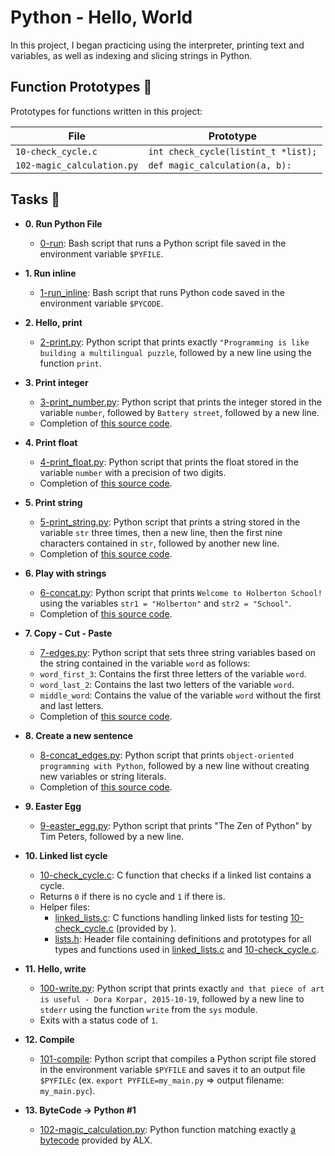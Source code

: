 # Python - Hello, World

In this project, I began practicing using the interpreter, printing text
and variables, as well as indexing and slicing strings in Python.

## Function Prototypes :floppy_disk:

Prototypes for functions written in this project:

| File                       | Prototype                             |
| -------------------------- | ------------------------------------- |
| `10-check_cycle.c`         | `int check_cycle(listint_t *list);`   |
| `102-magic_calculation.py` | `def magic_calculation(a, b):`        |

## Tasks :page_with_curl:

* **0. Run Python File**
  * [0-run](https://github.com/KimberlyPeters/alx-higher_level_programming/blob/master/0x00-python-hello_world/0-run): Bash script that runs a Python script file saved in the environment variable `$PYFILE`.

* **1. Run inline**
  * [1-run_inline](https://github.com/KimberlyPeters/alx-higher_level_programming/blob/master/0x00-python-hello_world/1-run_inline): Bash script that runs Python code saved in the environment variable `$PYCODE`.

* **2. Hello, print**
  * [2-print.py](https://github.com/KimberlyPeters/alx-higher_level_programming/blob/master/0x00-python-hello_world/2-print.py): Python script that prints exactly `"Programming is like building a multilingual puzzle`, followed by a new line using the function `print`.

* **3. Print integer**
  * [3-print_number.py](https://github.com/KimberlyPeters/alx-higher_level_programming/blob/master/0x00-python-hello_world/3-print_number.py): Python script that prints the integer stored in the variable `number`, followed by `Battery street`, followed by a new line.
  * Completion of [this source code](https://github.com/holbertonschool/0x00.py/blob/master/3-print_number.py).

* **4. Print float**
  * [4-print_float.py](https://github.com/KimberlyPeters/alx-higher_level_programming/blob/master/0x00-python-hello_world/4-print_float.py): Python script that prints the float stored in the variable `number` with a precision of two digits.
  * Completion of [this source code](https://github.com/holbertonschool/0x00.py/blob/master/4-print_float.py).

* **5. Print string**
  * [5-print_string.py](https://github.com/KimberlyPeters/alx-higher_level_programming/blob/master/0x00-python-hello_world/5-print_string.py): Python script that prints a string stored in the variable `str` three times, then a new line, then the first nine characters contained in `str`, followed by another new line.
  * Completion of [this source code](https://github.com/holbertonschool/0x00.py/blob/master/5-print_string.py).

* **6. Play with strings**
  * [6-concat.py](https://github.com/KimberlyPeters/alx-higher_level_programming/blob/master/0x00-python-hello_world/6-concat.py): Python script that prints `Welcome to Holberton School!` using the variables `str1 = "Holberton"` and `str2 = "School"`.
  * Completion of [this source code](https://github.com/holbertonschool/0x00.py/blob/master/6-concat.py).

* **7. Copy - Cut - Paste**
  * [7-edges.py](https://github.com/KimberlyPeters/alx-higher_level_programming/blob/master/0x00-python-hello_world/7-edges.py): Python script that sets three string variables based on the string contained in the variable `word` as follows:
  * `word_first_3`: Contains the first three letters of the variable `word`.
  * `word_last_2`: Contains the last two letters of the variable `word`.
  * `middle_word`: Contains the value of the variable `word` without the first and last letters.
  * Completion of [this source code](https://github.com/holbertonschool/0x00.py/blob/master/7-edges.py).

* **8. Create a new sentence**
  * [8-concat_edges.py](https://github.com/KimberlyPeters/alx-higher_level_programming/blob/master/0x00-python-hello_world/8-concat_edges.py): Python script that prints `object-oriented programming with Python`, followed by a new line without creating new variables or string literals.
  * Completion of [this source code](https://github.com/holbertonschool/0x00.py/blob/master/8-concat_edges.py).

* **9. Easter Egg**
  * [9-easter_egg.py](https://github.com/KimberlyPeters/alx-higher_level_programming/blob/master/0x00-python-hello_world/9-easter_egg.py): Python script that prints "The Zen of Python" by Tim Peters, followed by a new line.

* **10. Linked list cycle**
  * [10-check_cycle.c](https://github.com/KimberlyPeters/alx-higher_level_programming/blob/master/0x00-python-hello_world/10-check_cycle.c): C function that checks if a linked list contains a cycle.
  * Returns `0` if there is no cycle and `1` if there is.
  * Helper files:
    * [linked_lists.c](https://github.com/KimberlyPeters/alx-higher_level_programming/blob/master/0x00-python-hello_world/10-linked_lists.c): C functions handling linked lists for testing
    [10-check_cycle.c](./10-check_cycle.c) (provided by ).
    * [lists.h](https://github.com/KimberlyPeters/alx-higher_level_programming/blob/master/0x00-python-hello_world/lists.h): Header file containing definitions and prototypes for all types and functions used in [linked_lists.c](https://github.com/KimberlyPeters/alx-higher_level_programming/blob/master/0x00-python-hello_world/10-linked_lists.c) and [10-check_cycle.c](https://github.com/KimberlyPeters/alx-higher_level_programming/blob/master/0x00-python-hello_world/10-check_cycle.c).

* **11. Hello, write**
  * [100-write.py](https://github.com/KimberlyPeters/alx-higher_level_programming/blob/master/0x00-python-hello_world/100-write.py): Python script that prints exactly `and that piece of art is useful - Dora Korpar, 2015-10-19`, followed by a new line to `stderr` using the function `write` from the `sys` module.
  * Exits with a status code of `1`.

* **12. Compile**
  * [101-compile](https://github.com/KimberlyPeters/alx-higher_level_programming/blob/master/0x00-python-hello_world/101-compile): Python script that compiles a Python script file stored in the environment variable `$PYFILE` and saves it to an output file `$PYFILEc` (ex. `export PYFILE=my_main.py` => output filename: `my_main.pyc`).

* **13. ByteCode -> Python #1**
  * [102-magic_calculation.py](https://github.com/KimberlyPeters/alx-higher_level_programming/blob/master/0x00-python-hello_world/102-magic_calculation.py): Python function matching exactly [a bytecode](https://docs.python.org/3.4/library/dis.html) provided by ALX.
